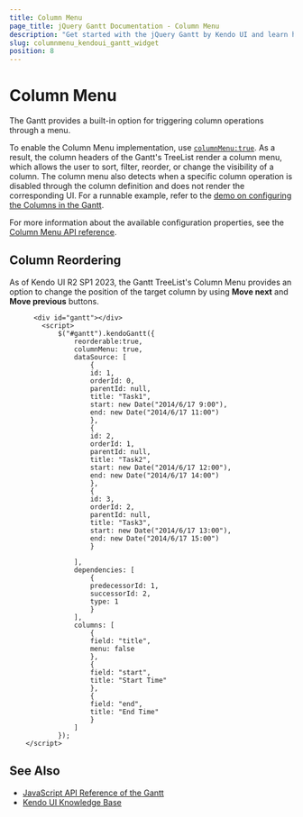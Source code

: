 ```yaml
---
title: Column Menu
page_title: jQuery Gantt Documentation - Column Menu
description: "Get started with the jQuery Gantt by Kendo UI and learn how to enable its column menu."
slug: columnmenu_kendoui_gantt_widget
position: 8
---
```


# Column Menu

The Gantt provides a built-in option for triggering column operations through a menu.

To enable the Column Menu implementation, use [`columnMenu:true`](/api/javascript/ui/gantt/configuration/columnmenu). As a result, the column headers of the Gantt's TreeList render a column menu, which allows the user to sort, filter, reorder, or change the visibility of a column. The column menu also detects when a specific column operation is disabled through the column definition and does not render the corresponding UI. For a runnable example, refer to the [demo on configuring the Columns in the Gantt](https://demos.telerik.com/kendo-ui/gantt/columns).

For more information about the available configuration properties, see the [Column Menu API reference](/api/javascript/ui/gantt/configuration/columnmenu).

## Column Reordering

As of Kendo UI R2 SP1 2023, the Gantt TreeList's Column Menu provides an option to change the position of the target column by using **Move next** and **Move previous** buttons.   

```dojo
      <div id="gantt"></div>
        <script>
            $("#gantt").kendoGantt({
                reorderable:true,
                columnMenu: true,
                dataSource: [
                    {
                    id: 1,
                    orderId: 0,
                    parentId: null,
                    title: "Task1",
                    start: new Date("2014/6/17 9:00"),
                    end: new Date("2014/6/17 11:00")
                    },
                    {
                    id: 2,
                    orderId: 1,
                    parentId: null,
                    title: "Task2",
                    start: new Date("2014/6/17 12:00"),
                    end: new Date("2014/6/17 14:00")
                    },
                    {
                    id: 3,
                    orderId: 2,
                    parentId: null,
                    title: "Task3",
                    start: new Date("2014/6/17 13:00"),
                    end: new Date("2014/6/17 15:00")
                    }

                ],
                dependencies: [
                    {
                    predecessorId: 1,
                    successorId: 2,
                    type: 1
                    }
                ],
                columns: [
                    {
                    field: "title",
                    menu: false
                    },
                    {
                    field: "start",
                    title: "Start Time"
                    },
                    {
                    field: "end",
                    title: "End Time"
                    }
                ]
            });
    </script>
```

## See Also

* [JavaScript API Reference of the Gantt](/api/javascript/ui/gantt)
* [Kendo UI Knowledge Base](/knowledge-base)
